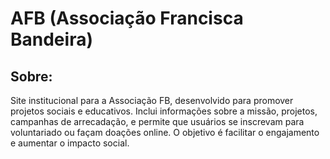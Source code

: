 # AFB (Associação Francisca Bandeira)

## Sobre:
Site institucional para a Associação FB, desenvolvido para promover projetos sociais e educativos. Inclui informações sobre a missão, projetos, campanhas de arrecadação, e permite que usuários se inscrevam para voluntariado ou façam doações online. O objetivo é facilitar o engajamento e aumentar o impacto social.
